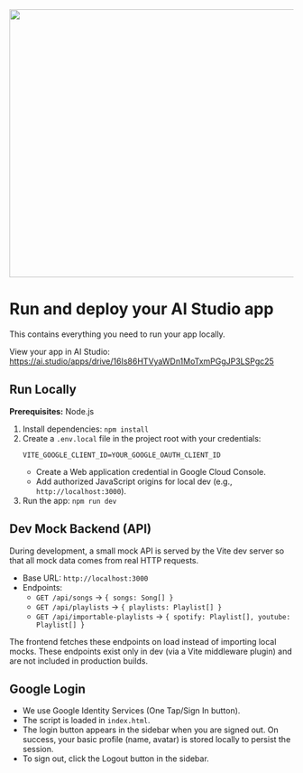 <div align="center">
<img width="1200" height="475" alt="GHBanner" src="https://github.com/user-attachments/assets/0aa67016-6eaf-458a-adb2-6e31a0763ed6" />
</div>

# Run and deploy your AI Studio app

This contains everything you need to run your app locally.

View your app in AI Studio: https://ai.studio/apps/drive/16Is86HTVyaWDn1MoTxmPGgJP3LSPgc25

## Run Locally

**Prerequisites:**  Node.js


1. Install dependencies:
   `npm install`
2. Create a `.env.local` file in the project root with your credentials:
   ```
   VITE_GOOGLE_CLIENT_ID=YOUR_GOOGLE_OAUTH_CLIENT_ID
   ```
   - Create a Web application credential in Google Cloud Console.
   - Add authorized JavaScript origins for local dev (e.g., `http://localhost:3000`).
3. Run the app:
   `npm run dev`

## Dev Mock Backend (API)
During development, a small mock API is served by the Vite dev server so that all mock data comes from real HTTP requests.

- Base URL: `http://localhost:3000`
- Endpoints:
  - `GET /api/songs` → `{ songs: Song[] }`
  - `GET /api/playlists` → `{ playlists: Playlist[] }`
  - `GET /api/importable-playlists` → `{ spotify: Playlist[], youtube: Playlist[] }`

The frontend fetches these endpoints on load instead of importing local mocks.
These endpoints exist only in dev (via a Vite middleware plugin) and are not included in production builds.

## Google Login
- We use Google Identity Services (One Tap/Sign In button).
- The script is loaded in `index.html`.
- The login button appears in the sidebar when you are signed out. On success, your basic profile (name, avatar) is stored locally to persist the session.
- To sign out, click the Logout button in the sidebar.
